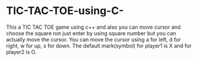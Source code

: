 # TIC-TAC-TOE-using-C-
This a TIC TAC TOE game using c++ and also you can move cursor and choose the square not just enter by using square number but you can actually move the cursor.
You can move the cursor using a for left, d for right, w for up, s for down.
The default mark(symbol) for player1 is X and for player2 is O.
